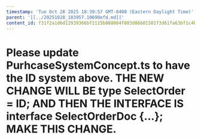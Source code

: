 ```yaml
---
timestamp: 'Tue Oct 28 2025 18:39:57 GMT-0400 (Eastern Daylight Time)'
parent: '[[../20251028_183957.10690efd.md]]'
content_id: f31f2a1d6d12939366bf2115b088084f803d86b01501f3d61fa63bf1c4b3e610
---
```


# Please update PurhcaseSystemConcept.ts to have the ID system above. THE NEW CHANGE WILL BE type SelectOrder = ID; AND THEN THE INTERFACE IS interface SelectOrderDoc {...}; MAKE THIS CHANGE.
